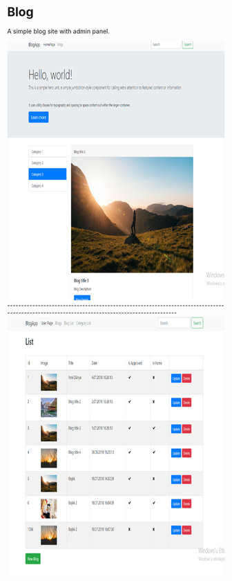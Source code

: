 # Blog

A simple blog site with admin panel.

<img src="https://github.com/seymenmurat16/Blog/blob/master/Sample%20Images/BlogAna.PNG" width="800" height="600" />
-------------------------------------------------------------------------------------------------------------------------------------------
<img src="https://github.com/seymenmurat16/Blog/blob/master/Sample%20Images/Blog.PNG" width="800" height="600" />
